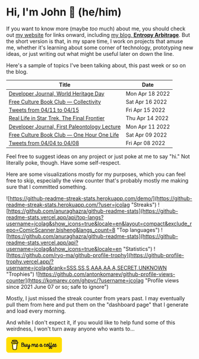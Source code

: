 # Hi, I'm John 👋 (he/him)

If you want to know more (maybe *too* much) about me, you should check out [my website](https://john.colagioia.net/) for links onward, including [my blog, **Entropy Arbitrage**](https://john.colagioia.net/blog).  But the short version is that, in my spare time, I work on projects that amuse me, whether it's learning about some corner of technology, prototyping new ideas, or just writing out what might be useful later on down the line.

Here's a sample of topics I've been talking about, this past week or so on the blog.

|Title|Date|
|-----|-------|
|[Developer Journal, World Heritage Day](https://john.colagioia.net/blog/2022/04/18/monuments.html)|Mon Apr 18 2022|
|[Free Culture Book Club — Collectivity](https://john.colagioia.net/blog/2022/04/16/collectivity.html)|Sat Apr 16 2022|
|[Tweets from 04/11 to 04/15](https://john.colagioia.net/blog/2022/04/15/week.html)|Fri Apr 15 2022|
|[Real Life in Star Trek, The Final Frontier](https://john.colagioia.net/blog/2022/04/14/tff.html)|Thu Apr 14 2022|
|[Developer Journal, First Paleontology Lecture](https://john.colagioia.net/blog/2022/04/11/paleontology.html)|Mon Apr 11 2022|
|[Free Culture Book Club — One Hour One Life](https://john.colagioia.net/blog/2022/04/09/ohol.html)|Sat Apr 09 2022|
|[Tweets from 04/04 to 04/08](https://john.colagioia.net/blog/2022/04/08/week.html)|Fri Apr 08 2022|

Feel free to suggest ideas on any project or just poke at me to say "hi." Not literally poke, though. Have some self-respect.

Here are some visualizations mostly for my purposes, which you can feel free to skip, especially the view counter that's probably mostly me making sure that I committed something.

![https://github-readme-streak-stats.herokuapp.com/demo/](https://github-readme-streak-stats.herokuapp.com/?user=jcolag "Streaks")
![https://github.com/anuraghazra/github-readme-stats](https://github-readme-stats.vercel.app/api/top-langs?username=jcolag&show_icons=true&locale=en&layout=compact&exclude_repo=ComicScanner,bisheng&langs_count=8 "Top languages")
![https://github.com/anuraghazra/github-readme-stats](https://github-readme-stats.vercel.app/api?username=jcolag&show_icons=true&locale=en "Statistics")
![https://github.com/ryo-ma/github-profile-trophy](https://github-profile-trophy.vercel.app/?username=jcolag&rank=SSS,SS,S,AAA,AA,A,SECRET,UNKNOWN "Trophies")
![https://github.com/antonkomarev/github-profile-views-counter](https://komarev.com/ghpvc/?username=jcolag "Profile views since 2021 June 07 or so; safe to ignore")

Mostly, I just missed the streak counter from years past.  I may eventually pull them from here and put them on the "dashboard page" that I generate and load every morning.

And while I don't expect it, if you would like to help fund some of this weirdness, I won't turn away anyone who wants to...

[<img src="images/default-yellow.png" alt="Buy Me a Coffee" width="150px"/>](https://www.buymeacoffee.com/jcolag)
